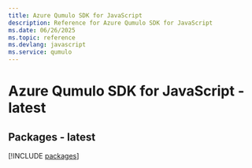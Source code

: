 ```yaml
---
title: Azure Qumulo SDK for JavaScript
description: Reference for Azure Qumulo SDK for JavaScript
ms.date: 06/26/2025
ms.topic: reference
ms.devlang: javascript
ms.service: qumulo
---
```

# Azure Qumulo SDK for JavaScript - latest
## Packages - latest
[!INCLUDE [packages](qumulo-index.md)]